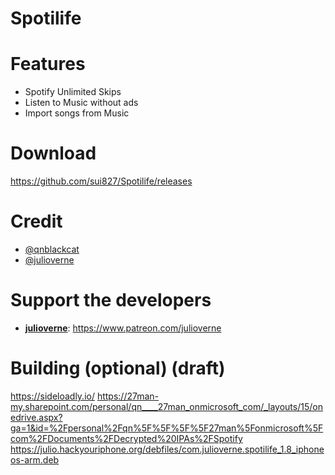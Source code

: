 # Spotilife

# Features

* Spotify Unlimited Skips
* Listen to Music without ads
* Import songs from Music

# Download

https://github.com/sui827/Spotilife/releases

# Credit

* [@qnblackcat](https://github.com/qnblackcat)
* [@julioverne](https://github.com/julioverne)

# Support the developers

- [**julioverne**](https://twitter.com/ijulioverne): https://www.patreon.com/julioverne

# Building (optional) (draft)
https://sideloadly.io/
https://27man-my.sharepoint.com/personal/qn____27man_onmicrosoft_com/_layouts/15/onedrive.aspx?ga=1&id=%2Fpersonal%2Fqn%5F%5F%5F%5F27man%5Fonmicrosoft%5Fcom%2FDocuments%2FDecrypted%20IPAs%2FSpotify
https://julio.hackyouriphone.org/debfiles/com.julioverne.spotilife_1.8_iphoneos-arm.deb
